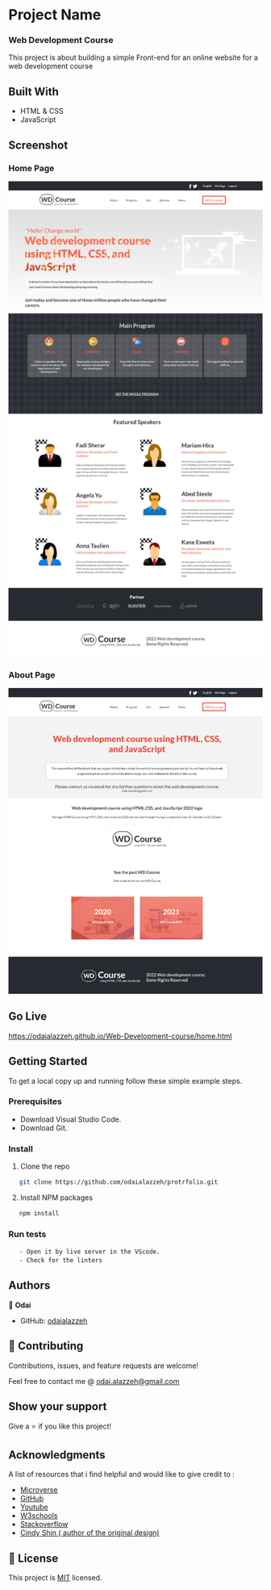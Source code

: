 
[](https://img.shields.io/badge/Microverse-blueviolet)

# Project Name

 ### Web Development Course
 
This project is about building a simple Front-end for an online website for a web development course


## Built With

- HTML & CSS
- JavaScript

## Screenshot

### Home Page 

![home-page](images/home-page.png)


### About Page 

![about-page](images/AboutPage.png)

## Go Live 
https://odaialazzeh.github.io/Web-Development-course/home.html


## Getting Started

To get a local copy up and running follow these simple example steps.


### Prerequisites
- Download Visual Studio Code.
- Download Git.

### Install

1. Clone the repo
```sh
   git clone https://github.com/odaialazzeh/protrfolio.git
```
2. Install NPM packages
```sh
   npm install
```

### Run tests
 ```sh
    - Open it by live server in the VScode.
    - Check for the linters
 ```


## Authors

👤 **Odai**

- GitHub: [odaialazzeh](https://github.com/odaialazzeh)


## 🤝 Contributing

Contributions, issues, and feature requests are welcome!

Feel free to contact me @ odai.alazzeh@gmail.com

## Show your support

Give a ⭐️ if you like this project!

## Acknowledgments

A list of resources that i find helpful and would like to give credit to :

- [Microverse ](https://www.microverse.org)
- [GitHub ](https://www.github.com)
- [Youtube ](https://www.youtube.com)
- [W3schools ](https://www.w3schools.com)
- [Stackoverflow ](https://stackoverflow.com)
- [Cindy Shin ( author of the original design)](https://www.behance.net/gallery/29845175/CC-Global-Summit-2015)


## 📝 License

This project is [MIT](https://github.com/odaialazzeh/capstone1-project/blob/feature/License) licensed.

